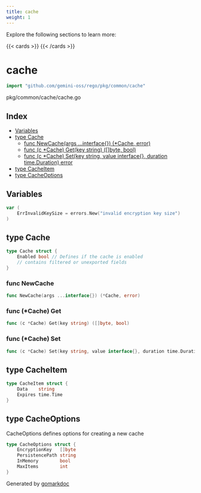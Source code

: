 ```yaml
---
title: cache
weight: 1
---
```

Explore the following sections to learn more:

{{< cards >}}
{{< /cards >}}

<!-- gomarkdoc:embed:start -->

<!-- Code generated by gomarkdoc. DO NOT EDIT -->

# cache

```go
import "github.com/gemini-oss/rego/pkg/common/cache"
```

pkg/common/cache/cache.go

## Index

- [Variables](<#variables>)
- [type Cache](<#Cache>)
  - [func NewCache\(args ...interface\{\}\) \(\*Cache, error\)](<#NewCache>)
  - [func \(c \*Cache\) Get\(key string\) \(\[\]byte, bool\)](<#Cache.Get>)
  - [func \(c \*Cache\) Set\(key string, value interface\{\}, duration time.Duration\) error](<#Cache.Set>)
- [type CacheItem](<#CacheItem>)
- [type CacheOptions](<#CacheOptions>)


## Variables

<a name="ErrInvalidKeySize"></a>

```go
var (
    ErrInvalidKeySize = errors.New("invalid encryption key size")
)
```

<a name="Cache"></a>
## type Cache



```go
type Cache struct {
    Enabled bool // Defines if the cache is enabled
    // contains filtered or unexported fields
}
```

<a name="NewCache"></a>
### func NewCache

```go
func NewCache(args ...interface{}) (*Cache, error)
```



<a name="Cache.Get"></a>
### func \(\*Cache\) Get

```go
func (c *Cache) Get(key string) ([]byte, bool)
```



<a name="Cache.Set"></a>
### func \(\*Cache\) Set

```go
func (c *Cache) Set(key string, value interface{}, duration time.Duration) error
```



<a name="CacheItem"></a>
## type CacheItem



```go
type CacheItem struct {
    Data    string
    Expires time.Time
}
```

<a name="CacheOptions"></a>
## type CacheOptions

CacheOptions defines options for creating a new cache

```go
type CacheOptions struct {
    EncryptionKey   []byte
    PersistencePath string
    InMemory        bool
    MaxItems        int
}
```

Generated by [gomarkdoc](<https://github.com/princjef/gomarkdoc>)


<!-- gomarkdoc:embed:end -->
